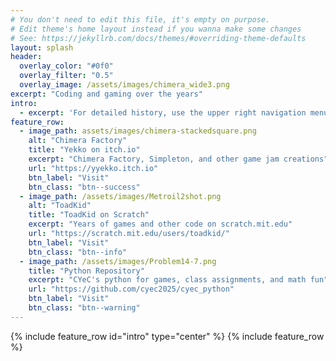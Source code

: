 ```yaml
---
# You don't need to edit this file, it's empty on purpose.
# Edit theme's home layout instead if you wanna make some changes
# See: https://jekyllrb.com/docs/themes/#overriding-theme-defaults
layout: splash
header:
  overlay_color: "#0f0"
  overlay_filter: "0.5"
  overlay_image: /assets/images/chimera_wide3.png
excerpt: "Coding and gaming over the years"
intro:
  - excerpt: 'For detailed history, use the upper right navigation menu. Featured items:'
feature_row:
  - image_path: assets/images/chimera-stackedsquare.png
    alt: "Chimera Factory"
    title: "Yekko on itch.io"
    excerpt: "Chimera Factory, Simpleton, and other game jam creations"
    url: "https://yyekko.itch.io"
    btn_label: "Visit"
    btn_class: "btn--success"
  - image_path: /assets/images/Metroil2shot.png
    alt: "ToadKid"
    title: "ToadKid on Scratch"
    excerpt: "Years of games and other code on scratch.mit.edu"
    url: "https://scratch.mit.edu/users/toadkid/"
    btn_label: "Visit"
    btn_class: "btn--info"
  - image_path: /assets/images/Problem14-7.png
    title: "Python Repository"
    excerpt: "CYeC's python for games, class assignments, and math fun"
    url: "https://github.com/cyec2025/cyec_python"
    btn_label: "Visit"
    btn_class: "btn--warning"
---
```

{% include feature_row id="intro" type="center" %}
{% include feature_row %}
